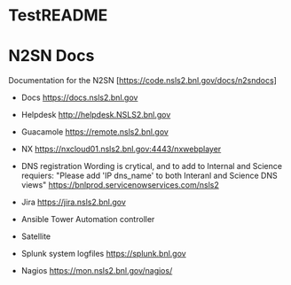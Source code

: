 # TestREADME

N2SN Docs
=========

Documentation for the N2SN
[https://code.nsls2.bnl.gov/docs/n2sndocs]


- Docs
https://docs.nsls2.bnl.gov
- Helpdesk
http://helpdesk.NSLS2.bnl.gov

- Guacamole
https://remote.nsls2.bnl.gov

- NX
https://nxcloud01.nsls2.bnl.gov:4443/nxwebplayer

- DNS registration
   Wording is crytical, and to add to Internal and Science requiers:
   "Please add 'IP dns_name' to both Interanl and Science DNS views" 
   https://bnlprod.servicenowservices.com/nsls2

- Jira
https://jira.nsls2.bnl.gov

- Ansible Tower
Automation controller

- Satellite

- Splunk
system logfiles
https://splunk.bnl.gov
- Nagios
https://mon.nsls2.bnl.gov/nagios/

